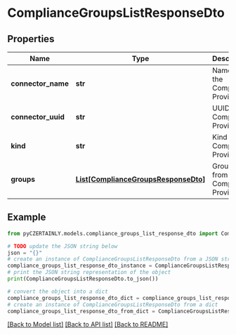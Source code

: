 # ComplianceGroupsListResponseDto


## Properties

Name | Type | Description | Notes
------------ | ------------- | ------------- | -------------
**connector_name** | **str** | Name of the Compliance Provider | 
**connector_uuid** | **str** | UUID of the Compliance Provider | 
**kind** | **str** | Kind of the Compliance Provider | 
**groups** | [**List[ComplianceGroupsResponseDto]**](ComplianceGroupsResponseDto.md) | Groups from Compliance Provider | 

## Example

```python
from pyCZERTAINLY.models.compliance_groups_list_response_dto import ComplianceGroupsListResponseDto

# TODO update the JSON string below
json = "{}"
# create an instance of ComplianceGroupsListResponseDto from a JSON string
compliance_groups_list_response_dto_instance = ComplianceGroupsListResponseDto.from_json(json)
# print the JSON string representation of the object
print(ComplianceGroupsListResponseDto.to_json())

# convert the object into a dict
compliance_groups_list_response_dto_dict = compliance_groups_list_response_dto_instance.to_dict()
# create an instance of ComplianceGroupsListResponseDto from a dict
compliance_groups_list_response_dto_from_dict = ComplianceGroupsListResponseDto.from_dict(compliance_groups_list_response_dto_dict)
```
[[Back to Model list]](../README.md#documentation-for-models) [[Back to API list]](../README.md#documentation-for-api-endpoints) [[Back to README]](../README.md)



